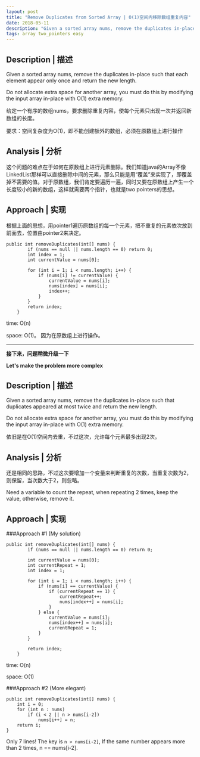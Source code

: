 ```yaml
---
layout: post
title: "Remove Duplicates from Sorted Array | O(1)空间内移除数组重复内容"
date: 2018-05-11
description: "Given a sorted array nums, remove the duplicates in-place such that each element appear only once and return the new length."
tags: array two_pointers easy
---   
```


## Description | 描述
Given a sorted array nums, remove the duplicates in-place such that each element appear only once and return the new length.

Do not allocate extra space for another array, you must do this by modifying the input array in-place with O(1) extra memory.

给定一个有序的数组nums，要求删除重复内容，使每个元素只出现一次并返回新数组的长度。

要求：空间复杂度为O(1)，即不能创建额外的数组，必须在原数组上进行操作

## Analysis | 分析
这个问题的难点在于如何在原数组上进行元素删除。我们知道java的Array不像LinkedList那样可以直接删除中间的元素，那么只能是用“覆盖”来实现了，即覆盖掉不需要的值。对于原数组，我们肯定要遍历一遍，同时又要在原数组上产生一个长度较小的新的数组，这样就需要两个指针，也就是two pointers的思想。

## Approach | 实现
根据上面的思想，用pointer1遍历原数组的每一个元素，把不重复的元素依次放到前面去，位置由pointer2来决定。

```
public int removeDuplicates(int[] nums) {
        if (nums == null || nums.length == 0) return 0;
        int index = 1;
        int currentValue = nums[0];
        
        for (int i = 1; i < nums.length; i++) {
            if (nums[i] != currentValue) {
                currentValue = nums[i];
                nums[index] = nums[i];
                index++;
            }
        }
        return index;
    }
```
time: O(n)

space: O(1)。 因为在原数组上进行操作。


---

**接下来，问题稍微升级一下**

**Let's make the problem more complex**

## Description | 描述
Given a sorted array nums, remove the duplicates in-place such that duplicates appeared at most twice and return the new length.

Do not allocate extra space for another array, you must do this by modifying the input array in-place with O(1) extra memory.

依旧是在O(1)空间内去重，不过这次，允许每个元素最多出现2次。

## Analysis | 分析
还是相同的思路，不过这次要增加一个变量来判断重复的次数，当重复次数为2，则保留，当次数大于2，则忽略。

Need a variable to count the repeat, when repeating 2 times, keep the value, otherwise, remove it.


## Approach | 实现
###Approach #1 (My solution)
```
public int removeDuplicates(int[] nums) {
        if (nums == null || nums.length == 0) return 0;
        
        int currentValue = nums[0];
        int currentRepeat = 1;
        int index = 1;
        
        for (int i = 1; i < nums.length; i++) {
            if (nums[i] == currentValue) {
                if (currentRepeat == 1) {
                    currentRepeat++;
                    nums[index++] = nums[i];
                }
            } else {
                currentValue = nums[i];
                nums[index++] = nums[i];
                currentRepeat = 1;
            }
        }
        
        return index;
    }

```
time: O(n)

space: O(1)

###Approach #2 (More elegant)

```
public int removeDuplicates(int[] nums) {
    int i = 0;
    for (int n : nums)
        if (i < 2 || n > nums[i-2])
            nums[i++] = n;
    return i;
}

```
Only 7 lines! The key is `n > nums[i-2]`, If the same number appears more than 2 times, n == nums[i-2].